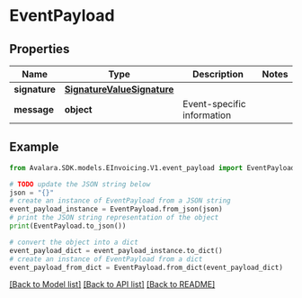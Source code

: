 # EventPayload


## Properties

Name | Type | Description | Notes
------------ | ------------- | ------------- | -------------
**signature** | [**SignatureValueSignature**](SignatureValueSignature.md) |  | 
**message** | **object** | Event-specific information | 

## Example

```python
from Avalara.SDK.models.EInvoicing.V1.event_payload import EventPayload

# TODO update the JSON string below
json = "{}"
# create an instance of EventPayload from a JSON string
event_payload_instance = EventPayload.from_json(json)
# print the JSON string representation of the object
print(EventPayload.to_json())

# convert the object into a dict
event_payload_dict = event_payload_instance.to_dict()
# create an instance of EventPayload from a dict
event_payload_from_dict = EventPayload.from_dict(event_payload_dict)
```
[[Back to Model list]](../README.md#documentation-for-models) [[Back to API list]](../README.md#documentation-for-api-endpoints) [[Back to README]](../README.md)


